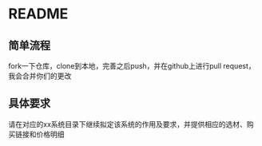 # README
## 简单流程
fork一下仓库，clone到本地，完善之后push，并在github上进行pull request，我会合并你们的更改
## 具体要求
请在对应的xx系统目录下继续拟定该系统的作用及要求，并提供相应的选材、购买链接和价格明细
